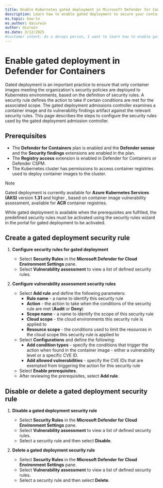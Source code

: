 ```yaml
---
title: Enable Kubernetes gated deployment in Microsoft Defender for Containers
description: Learn how to enable gated deployment to secure your containers software supply chain using Defender for Containers.
ms.topic: how-to
ms.author: dacurwin
author: dcurwin
ms.date: 3/12/2025
#customer intent: As a devops person, I want to learn how to enable gated deployment to secure your containers software supply chain using Defender for Containers.
---
```


# Enable gated deployment in Defender for Containers

Gated deployment is an important practice to ensure that only container images meeting the organization's security policies are deployed to Kubernetes environments, based on the definition of security rules. A security rule defines the action to take if certain conditions are met for the associated scope. The gated deployment admissions controller examines a container image and its vulnerability findings artifact against the relevant security rules. This page describes the steps to configure the security rules used by the gated deployment admission controller. 

## Prerequisites

- The **Defender for Containers** plan is enabled and the **Defender sensor** and the **Security findings** extensions are enabled in the plan.
- The **Registry access** extension is enabled in Defender for Containers or Defender CSPM.
- The Kubernetes cluster has permissions to access container registries used to deploy container images to the cluster.

> [!NOTE]
> Gated deployment is currently available for **Azure Kubernetes Services (AKS)** version **1.31** and higher , based on container image vulnerability assessment, available for **ACR** container registries.

While gated deployment is available when the prerequisites are fulfilled, the predefined security rules must be activated using the security rules wizard in the portal for gated deployment to be activated.

## Create a gated deployment security rule

1. **Configure security rules for gated deployment**
    - Select **Security Rules** in the **Microsoft Defender for Cloud Environment Settings** pane.
    - Select **Vulnerability assessment** to view a list of defined security rules.

2. **Configure vulnerability assessment security rules**
    - Select **Add rule** and define the following parameters:
      - **Rule name** - a name to identify this security rule
      - **Action** - the action to take when the conditions of the security rule are met (**Audit** or **Deny**)
      - **Scope name** - a name to identify the scope of this security rule
      - **Cloud scope** - the cloud environments this security rule is applied to
      - **Resource scope** - the conditions used to limit the resources in the cloud scope this security rule is applied to
    - Select **Configurations** and define the following:
      - **Add condition types** - specify the conditions that trigger the action when found in the container image - either a vulnerability level or a specific CVE ID.
      - **Add allowed vulnerabilities** - specify the CVE IDs that are exempted from triggering the action for this security rule
    - Select **Enable prerequisites**.
    - After reviewing the prerequisites, select **Add rule**.

## Disable or delete a gated deployment security rule

1. **Disable a gated deployment security rule**
    - Select **Security Rules** in the **Microsoft Defender for Cloud Environment Settings** pane.
    - Select **Vulnerability assessment** to view a list of defined security rules.
    - Select a security rule and then select **Disable**.

1. **Delete a gated deployment security rule**
    - Select **Security Rules** in the **Microsoft Defender for Cloud Environment Settings** pane.
    - Select **Vulnerability assessment** to view a list of defined security rules.
    - Select a security rule and then select **Delete**.
